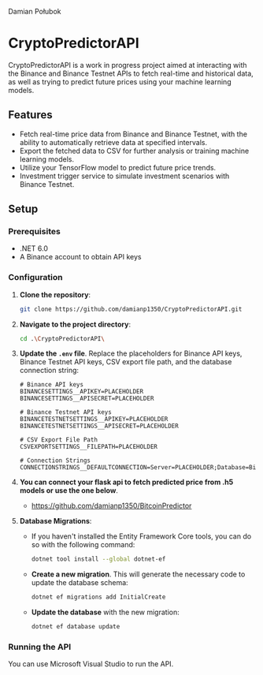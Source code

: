 Damian Połubok
# CryptoPredictorAPI

CryptoPredictorAPI is a work in progress project aimed at interacting with the Binance and Binance Testnet APIs to fetch real-time and historical data, as well as trying to predict future prices using your machine learning models.

## Features

- Fetch real-time price data from Binance and Binance Testnet, with the ability to automatically retrieve data at specified intervals.
- Export the fetched data to CSV for further analysis or training machine learning models.
- Utilize your TensorFlow model to predict future price trends.
- Investment trigger service to simulate investment scenarios with Binance Testnet.

## Setup

### Prerequisites

- .NET 6.0
- A Binance account to obtain API keys

### Configuration

1. **Clone the repository**:
   ```bash
   git clone https://github.com/damianp1350/CryptoPredictorAPI.git
   ```

2. **Navigate to the project directory**:
   ```bash
   cd .\CryptoPredictorAPI\
   ```

3. **Update the `.env` file**. Replace the placeholders for Binance API keys, Binance Testnet API keys, CSV export file path, and the database connection string:
   ```
   # Binance API keys
   BINANCESETTINGS__APIKEY=PLACEHOLDER
   BINANCESETTINGS__APISECRET=PLACEHOLDER
      
   # Binance Testnet API keys
   BINANCETESTNETSETTINGS__APIKEY=PLACEHOLDER
   BINANCETESTNETSETTINGS__APISECRET=PLACEHOLDER
      
   # CSV Export File Path
   CSVEXPORTSETTINGS__FILEPATH=PLACEHOLDER
      
   # Connection Strings
   CONNECTIONSTRINGS__DEFAULTCONNECTION=Server=PLACEHOLDER;Database=Binance;Trusted_Connection=True;TrustServerCertificate=True;

   ```

4. **You can connect your flask api to fetch predicted price from .h5 models or use the one below**.
   - https://github.com/damianp1350/BitcoinPredictor

5. **Database Migrations**:
   
   - If you haven't installed the Entity Framework Core tools, you can do so with the following command:
     ```bash
     dotnet tool install --global dotnet-ef
     ```

   - **Create a new migration**. This will generate the necessary code to update the database schema:
     ```bash
     dotnet ef migrations add InitialCreate
     ```

   - **Update the database** with the new migration:
     ```bash
     dotnet ef database update
     ```

### Running the API

You can use Microsoft Visual Studio to run the API.
